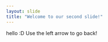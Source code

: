 ```yaml
---
layout: slide
title: "Welcome to our second slide!"
---
```

hello :D
Use the left arrow to go back!
